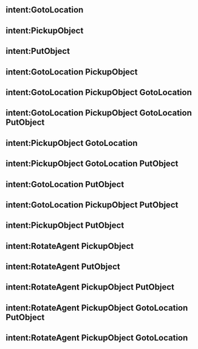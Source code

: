 ## intent:GotoLocation

## intent:PickupObject

## intent:PutObject

## intent:GotoLocation PickupObject

## intent:GotoLocation PickupObject GotoLocation

## intent:GotoLocation PickupObject GotoLocation PutObject

## intent:PickupObject GotoLocation

## intent:PickupObject GotoLocation PutObject

## intent:GotoLocation PutObject

## intent:GotoLocation PickupObject PutObject

## intent:PickupObject PutObject

## intent:RotateAgent PickupObject

## intent:RotateAgent PutObject

## intent:RotateAgent PickupObject PutObject

## intent:RotateAgent PickupObject GotoLocation PutObject

## intent:RotateAgent PickupObject GotoLocation

